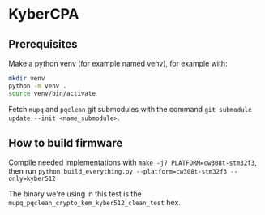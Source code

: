 # KyberCPA

## Prerequisites
Make a python venv (for example named venv), for example with:
```sh
mkdir venv
python -m venv .
source venv/bin/activate
```

Fetch `mupq` and `pqclean` git submodules with the command `git submodule update --init <name_submodule>`.

## How to build firmware
Compile needed implementations with `make -j7 PLATFORM=cw308t-stm32f3`, then run `python build_everything.py --platform=cw308t-stm32f3 --only=kyber512`

The binary we're using in this test is the `mupq_pqclean_crypto_kem_kyber512_clean_test` hex.

